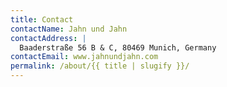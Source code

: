 ```yaml
---
title: Contact
contactName: Jahn und Jahn
contactAddress: |
  Baaderstraße 56 B & C, 80469 Munich, Germany
contactEmail: www.jahnundjahn.com
permalink: /about/{{ title | slugify }}/
---
```

